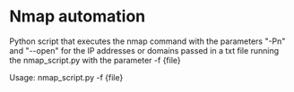 # Nmap automation
Python script that executes the nmap command with the parameters "-Pn" and "--open" for the IP addresses or domains passed in a txt file running the nmap_script.py with the parameter -f {file} 

Usage:
nmap_script.py -f {file}
